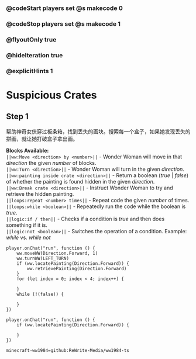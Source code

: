 ### @codeStart players set @s makecode 0
### @codeStop players set @s makecode 1

### @flyoutOnly true
### @hideIteration true 
### @explicitHints 1

# Suspicious Crates

## Step 1
帮助神奇女侠穿过板条箱，找到丢失的画块。搜索每一个盒子，如果她发现丢失的拼画，就让她打破盒子拿出画。

**Blocks Available:**  
``||ww:Move <direction> by <number>||`` - Wonder Woman will move in that *direction* the given *number* of blocks.  
``||ww:Turn <direction>||`` - Wonder Woman will turn in the given *direction*.  
``||ww:painting inside crate <direction>||`` - Return a boolean (*true* | *false*) of whether the painting is found hidden in the given *direction*.  
``||ww:Break crate <direction>||`` - Instruct Wonder Woman to try and retrieve the hidden painting.  
``||loops:repeat <number> times||`` - Repeat code the given *number* of times.  
``||loops:while <boolean>||`` - Repeatedly run the code while the boolean is *true*.  
``||logic:if / then||`` - Checks if a condition is *true* and then does something if it is.  
``||logic:not <boolean>||`` - Switches the operation of a condition. Example: *while <true>* vs. *while not <true>*  

```ghost
player.onChat("run", function () {
    ww.moveWW(Direction.Forward, 1)
    ww.turnWW(LEFT_TURN)
    if (ww.locatePainting(Direction.Forward)) {
        ww.retrievePainting(Direction.Forward)
    }
    for (let index = 0; index < 4; index++) {
        
    }
    while (!(false)) {
        
    }	
})
```
```template
player.onChat("run", function () {
    if (ww.locatePainting(Direction.Forward)) {

    }
})
```
```package
minecraft-ww1984=github:ReWrite-Media/ww1984-ts
```

